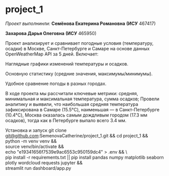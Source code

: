 # project_1
_Проект выполнинли:_
**Семёнова Екатерина Романовна**
**(ИСУ** 467417)

**Захарова Дарья Олеговна**
**(ИСУ** 465950)

Проект анализирует и сравнивает погодные условия (температуру, осадки) в Москве, Санкт-Петербурге и Самаре на основе данных OpenWeatherMap API за 5 дней. Включает:

Наглядные графики изменений температуры и осадков.

Основную статистику (средние значения, максимумы/минимумы).

Удобное сравнение погоды в разных городах.

В ходе проекта мы рассчитали ключевые метрики: средняя, минимальная и максимальная температура, сумма осадков; Провели аналитику и выявили, что наибольшая средняя температура зафиксирована в Самаре (15.5°C), наименьшая — в Санкт-Петербурге (10.4°C), Москва оказалась самым дождливым городом (17.3 мм осадков), тогда как в Петербурге выпало всего 3.4 мм.

Установка и запуск
git clone git@github.com:SemenovaCatherine/project_1.git && cd project_1 && \
python -m venv venv && \
source venv/bin/activate && \
echo "e19341656f7539e9ac6553c950159dc4" > .env && \  
pip install -r requirements.txt || pip install pandas numpy matplotlib seaborn plotly wordcloud requests jupyter && \
streamlit run dashboard/app.py
